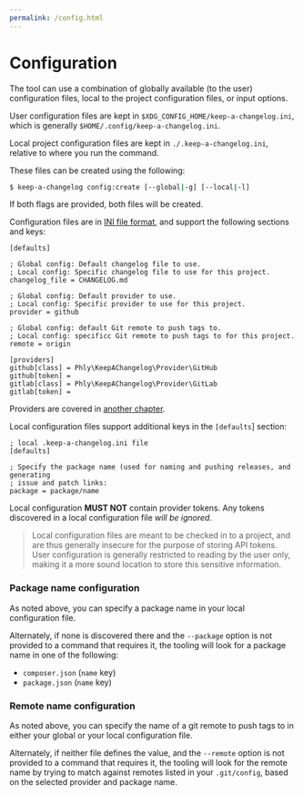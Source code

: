 ```yaml
---
permalink: /config.html
---
```


# Configuration

The tool can use a combination of globally available (to the user) configuration
files, local to the project configuration files, or input options.

User configuration files are kept in `$XDG_CONFIG_HOME/keep-a-changelog.ini`,
which is generally `$HOME/.config/keep-a-changelog.ini`.

Local project configuration files are kept in `./.keep-a-changelog.ini`,
relative to where you run the command.

These files can be created using the following:

```bash
$ keep-a-changelog config:create [--global|-g] [--local|-l]
```

If both flags are provided, both files will be created.

Configuration files are in [INI file format](https://en.wikipedia.org/wiki/INI_file),
and support the following sections and keys:

```dosini
[defaults]

; Global config: Default changelog file to use.
; Local config: Specific changelog file to use for this project.
changelog_file = CHANGELOG.md

; Global config: Default provider to use.
; Local config: Specific provider to use for this project.
provider = github

; Global config: default Git remote to push tags to.
; Local config: specificc Git remote to push tags to for this project.
remote = origin

[providers]
github[class] = Phly\KeepAChangelog\Provider\GitHub
github[token] =
gitlab[class] = Phly\KeepAChangelog\Provider\GitLab
gitlab[token] =
```

Providers are covered in [another chapter](providers.md).

Local configuration files support additional keys in the `[defaults`] section:

```dosini
; local .keep-a-changelog.ini file
[defaults]

; Specify the package name (used for naming and pushing releases, and generating
; issue and patch links:
package = package/name
```

Local configuration **MUST NOT** contain provider tokens. Any tokens discovered
in a local configuration file _will be ignored_.

> Local configuration files are meant to be checked in to a project, and are
> thus generally insecure for the purpose of storing API tokens. User
> configuration is generally restricted to reading by the user only, making it a
> more sound location to store this sensitive information.

### Package name configuration

As noted above, you can specify a package name in your local configuration file.

Alternately, if none is discovered there and the `--package` option is not
provided to a command that requires it, the tooling will look for a package name
in one of the following:

- `composer.json` (`name` key)
- `package.json` (`name` key)

### Remote name configuration

As noted above, you can specify the name of a git remote to push tags to in
either your global or your local configuration file.

Alternately, if neither file defines the value, and the `--remote` option is not
provided to a command that requires it, the tooling will look for the remote
name by trying to match against remotes listed in your `.git/config`, based on
the selected provider and package name.
